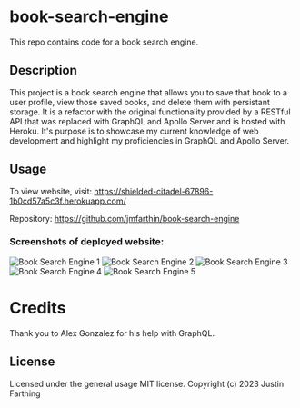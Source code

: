 # book-search-engine

This repo contains code for a book search engine.

## Description

This project is a book search engine that allows you to save that book to a user profile, view those saved books, and delete them with persistant storage. It is a refactor with the original functionality provided by a RESTful API that was replaced with GraphQL and Apollo Server and is hosted with Heroku. It's purpose is to showcase my current knowledge of web development and highlight my proficiencies in GraphQL and Apollo Server.

## Usage

To view website, visit: https://shielded-citadel-67896-1b0cd57a5c3f.herokuapp.com/

Repository: https://github.com/jmfarthin/book-search-engine


### Screenshots of deployed website:

![Book Search Engine 1](./src/images/googlebooks1.png)
![Book Search Engine 2](./src/images/googlebooks2.png)
![Book Search Engine 3](./src/images/googlebooks3.png)
![Book Search Engine 4](./src/images/googlebooks4.png)
![Book Search Engine 5](./src/images/googlebooks5.png)

# Credits

Thank you to Alex Gonzalez for his help with GraphQL.

## License

Licensed under the general usage MIT license.
Copyright (c) 2023 Justin Farthing
